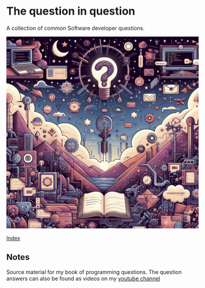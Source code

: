 # The question in question

A collection of common Software developer questions.

![cover](./src/assets/_949406de-1a33-432e-a5c9-c9d8ba93818a.jpg)

[Index](./src/index.md)

## Notes

Source material for my book of programming questions. The question answers can also be found as videos on my [youtube channel](https://www.youtube.com/channel/UC0BAd8tPlDqFvDYBemHcQPQ)
